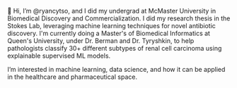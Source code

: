 👋 Hi, I’m @ryancytso, and I did my undergrad at McMaster University in Biomedical Discovery and Commercialization. I did my research thesis in the Stokes Lab, leveraging machine learning techniques for novel antibiotic discovery. I'm currently doing a Master's of Biomedical Informatics at Queen's University, under Dr. Berman and Dr. Tyryshkin, to help pathologists classify 30+ different subtypes of renal cell carcinoma using explainable supervised ML models. 

I’m interested in machine learning, data science, and how it can be applied in the healthcare and pharmaceutical space.

<!---
ryancytso/ryancytso is a ✨ special ✨ repository because its `README.md` (this file) appears on your GitHub profile.
You can click the Preview link to take a look at your changes.
--->



